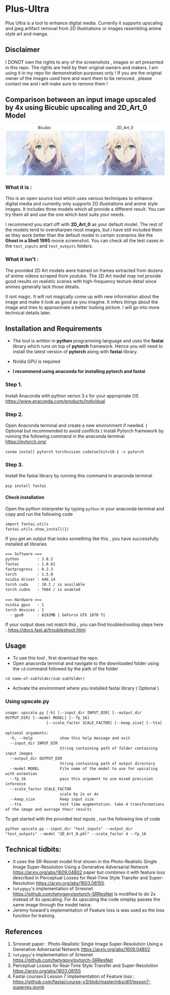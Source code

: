 # Plus-Ultra
Plus Ultra is a tool to enhance digital media. Currently it supports upscaling and jpeg artifact removal from 2D illustrations or images resembling anime style art and manga.

## Disclaimer
I DONOT own the rights to any of the screenshots , images or art presented in this repo. The rights are held by their original owners and makers. I am using it in my repo for demonstration purposes only !
If you are the original owner of the images used here and want them to be removed , please contact me and i will make sure to remove them !

## Comparison between an input image upscaled by 4x using Bicubic upscaling and 2D_Art_0 Model
![Violet evergarden comparison](https://raw.githubusercontent.com/AtharvBhat/Plus-Ultra/master/results/comparison.png)

### What it is :
This is an open source tool which uses various techniques to enhance digital media and currently only supports 2D illustrations and anime style images.
It includes three models which all provide a different result. You can try them all and use the one which best suits your needs.

I recommend you start off with **2D_Art_0** as your default model. The rest of the models tend to oversharpen most images, but i have still included them as they work better than the default model in certain scenarios like the **Ghost in a Shell 1995** movie screenshot. You can check all the test cases in the `test_inputs` and `test_outputs` folders.

### What it isn't :
The provided 2D Art models were trained on frames extracted from dozens of anime videos scraped from youtube.
The 2D Art model may not provide good results on realistic scenes with high-frequency texture detail since animes generally lack those details.

It isnt magic. It will not magically come up with new information about the image and make it look as good as you imagine. It infers things about the image and tries to approximate a better looking picture.  I will go into more technical details later.


## Installation and Requirements


* The tool is written in **python** programming language and uses the **fastai** library which runs on top of **pytorch** framework. Hence you will need to install the latest version of **pytorch** along with **fastai** library.

* Nvidia GPU is required

* **I recommend using anaconda for installing pytorch and fastai**

### Step 1.
Install Anaconda with python verion 3.x for your appropriate OS
https://www.anaconda.com/products/individual

### Step 2.
Open Anaconda terminal and create a new environment if needed. ( Optional but recommended to avoid conflicts )
Install Pytorch framework by running the following command in the anaconda terminal https://pytorch.org/

`conda install pytorch torchvision cudatoolkit=10.2 -c pytorch`

### Step 3.
Install the fastai library by running this command in anaconda terminal

`pip install fastai`

#### Check installation
Open the python interpreter by typing `python` in your anaconda terminal and copy and run the following code
```
import fastai.utils
fastai.utils.show_install(1)
```

If you get an output that looks something like this , you have successfully installed all libraries
```
=== Software ===
python        : 3.8.2
fastai        : 1.0.61
fastprogress  : 0.2.3
torch         : 1.5.0
nvidia driver : 446.14
torch cuda    : 10.2 / is available
torch cudnn   : 7604 / is enabled

=== Hardware ===
nvidia gpus   : 1
torch devices : 1
  - gpu0      : 8192MB | GeForce GTX 1070 Ti
```

If your output does not match this , you can find troubleshooting steps here : https://docs.fast.ai/troubleshoot.html

## Usage
* To use this tool , first download the repo.
* Open anaconda terminal and navigate to the downloaded folder using the `cd` command followed by the path of the folder
```
cd name-of-subfolder/sub-subfolder/
```
* Activate the environment where you installed fastai library ( Optional )

### Using upscale.py
```
usage: upscale.py [-h] [--input_dir INPUT_DIR] [--output_dir OUTPUT_DIR] [--model MODEL] [--fp_16]
                  [--scale_factor SCALE_FACTOR] [--keep_size] [--tta]

optional arguments:
  -h, --help            show this help message and exit
  --input_dir INPUT_DIR
                        String containing path of folder containing input images
  --output_dir OUTPUT_DIR
                        String containing path of output directory
  --model MODEL         File name of the model to use for upscaling with extention
  --fp_16               pass this argument to use mixed precision inference
  --scale_factor SCALE_FACTOR
                        scale by 2x or 4x
  --keep_size           Keep input size
  --tta                 test time augmentation. take 4 transformations of the image and average their results
```
To get started with the provided test inputs , run the following line of code
```
python upscale.py --input_dir "test_inputs" --output_dir "test_outputs" --model "2D_Art_0.pkl" --scale_factor 4 --fp_16
```

## Technical tidbits:
* It uses the SR-Resnet model first shown in the Photo-Realistic Single Image Super-Resolution Using a Generative Adversarial Network https://arxiv.org/abs/1609.04802 paper but combines it with feature loss described in Perceptual Losses for Real-Time Style Transfer and Super-Resolution https://arxiv.org/abs/1603.08155.
* `twtygqyy`'s implementation of Srresnet https://github.com/twtygqyy/pytorch-SRResNet is modified to do 2x instead of 4x upscaling. For 4x upscaling the code simplay passes the same image through the model twice.
* Jeremy howard's implementation of Feature loss is was used as the loss function for training.

## References
1. Srresnet paper : Photo-Realistic Single Image Super-Resolution Using a Generative Adversarial Network https://arxiv.org/abs/1609.04802
2.  `twtygqyy`'s implementation of Srresnet https://github.com/twtygqyy/pytorch-SRResNet
3. Perceptual Losses for Real-Time Style Transfer and Super-Resolution https://arxiv.org/abs/1603.08155
4. Fastai coursev3 Lesson 7 implementation of Feature loss : https://github.com/fastai/course-v3/blob/master/nbs/dl1/lesson7-superres.ipynb

